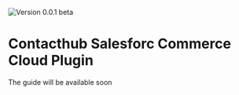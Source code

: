 ![Version 0.0.1 beta](https://img.shields.io/badge/version-0.0.1%20beta-0072bc.svg)

# Contacthub Salesforc Commerce Cloud Plugin

The guide will be available soon
